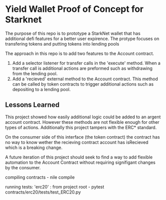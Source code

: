 # Yield Wallet Proof of Concept for Starknet

The purpose of this repo is to prototype a StarkNet wallet that has additional defi features for a better user expirence. The protype focuses on transfering tokens and putting tokens into lending pools

The approach in this repo is to add two features to the Account contract.
1. Add a selector listener for transfer calls in the 'execute' method. When a transfer call is additional actions are preformed such as withdrawing from the lending pool.
2. Add a 'recieved' external method to the Account contract. This method can be called by token contracts to trigger additional actions such as depositing to a lending pool.

## Lessons Learned

This project showed how easily additional logic could be added to an argent account contract. However these methods are not flexible enough for other types of actions. Additionally this project tampers with the ERC* standard. 

On the consumer side of this interface (the token contract) the contract has no way to know wether the recieving contract account has isRecieved which is a breaking change. 

A future iteration of this project should seek to find a way to add flexible automation to the Account Contract without requiring signifigant changes by the consumer.

compiling contracts - nile compile

running tests:
'erc20' : from project root - pytest contracts/erc20/tests/test_ERC20.py

